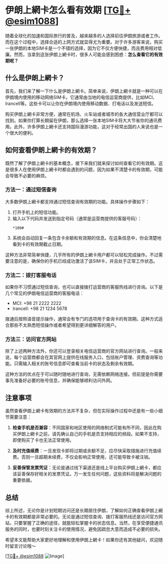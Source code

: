 # 伊朗上網卡怎么看有效期 [[TG💪+ @esim1088](https://t.me/s/esim1088)]

随着全球化的加速和国际旅行的普及，越来越多的人选择前往伊朗旅游或者工作。而在这个过程中，选择合适的上网方式就显得尤为重要。对于许多游客来说，购买一张伊朗的本地SIM卡是一个不错的选择，因为它不仅方便快捷，而且费用相对低廉。然而，当拿到这张伊朗上網卡时，很多人可能会感到困惑：**怎么查看它的有效期呢？**

## 什么是伊朗上網卡？

首先，我们来了解一下什么是伊朗上網卡。简单来说，伊朗上網卡就是一种可以在伊朗境内使用的移动网络SIM卡。它通常由当地的电信运营商提供，比如MCI、Irancell等。这些卡可以让你在伊朗境内使用移动数据、打电话以及发送短信。

购买伊朗上網卡非常方便，通常在机场、火车站或者城市的各大通信营业厅都可以找到。如果你打算长期留在伊朗，那么选择一张本地SIM卡将大大节省你的通讯费用。此外，许多伊朗上網卡还支持国际漫游功能，这对于经常出国的人来说也是一个很大的便利。

## 如何查看伊朗上網卡的有效期？

既然了解了伊朗上網卡的基本概念，接下来我们就来探讨如何查看它的有效期。这是很多人在使用伊朗上網卡时都会遇到的问题，因为如果不清楚卡的有效期，可能会导致不必要的麻烦。

### 方法一：通过短信查询

大多数伊朗上網卡都支持通过短信查询有效期的功能。具体操作步骤如下：

1. 打开手机上的短信功能。
2. 输入以下代码并发送到指定号码（通常是运营商提供的客服号码）：
   ```
   *100#
   ```
3. 系统会自动回复一条包含卡余额和有效期的信息。在这条信息中，你会清楚地看到卡的有效期截止日期。

这种方法非常简单快捷，几乎所有的伊朗上網卡用户都可以轻松完成操作。不过需要注意的是，确保你的手机已经成功激活了该SIM卡，并且处于正常工作状态。

### 方法二：拨打客服电话

如果你不习惯通过短信查询，也可以直接拨打运营商的客服热线进行咨询。以下是几个常见的伊朗电信运营商的客服电话：

- MCI: +98 21 2222 2222
- Irancell: +98 21 1234 5678

拨通后按照语音提示操作，通常会有专门的选项用于查询卡的有效期。这种方式适合那些不太熟悉短信操作或者希望得到更详细解答的用户。

### 方法三：访问官方网站

除了上述两种方法外，你还可以登录相关电信运营商的官方网站进行查询。一般来说，每个运营商都会在其官网上提供在线服务入口，包括账户管理、资费查询等功能。只需输入相关的账号信息即可查看当前卡的状态及剩余有效期。

这种方法的优点在于可以随时随地进行查询，无需依赖网络连接。但前提是你需要事先准备好必要的账号信息，并确保能够顺利访问外网。

## 注意事项

虽然查看伊朗上網卡有效期的方法并不复杂，但在实际操作过程中还是有一些小细节需要注意：

1. **检查手机是否兼容**：不同国家和地区使用的网络制式可能有所不同，因此在购买伊朗上網卡之前，请先确认自己的手机是否支持相应的频段。如果不支持，即使购买了卡也无法正常使用。

2. **及时充值续费**：一旦发现卡即将过期或余额不足，应尽快采取措施进行充值续费。否则一旦超期未续费，不仅会影响正常使用，还可能导致卡被注销。

3. **妥善保管发票凭证**：无论是通过线下渠道还是线上平台购买伊朗上網卡，都应该妥善保存好相关的发票凭证。万一发生任何问题，这些资料将是解决问题的重要依据。

## 总结

综上所述，无论你是计划短期访问还是长期居住伊朗，了解如何正确查看伊朗上網卡的有效期都是非常必要的。无论是通过短信查询、拨打客服热线还是访问官方网站，只要掌握了正确的途径，就能轻松掌握卡的状态信息。当然，在享受便捷通讯服务的同时，也要时刻关注卡的使用情况，避免因疏忽大意而造成不必要的损失。

希望本文能帮助大家更好地理解和使用伊朗上網卡！如果你还有其他疑问，欢迎随时留言讨论哦～

[[TG💪+ @esim1088](https://t.me/s/esim1088) ![Image](https://i.postimg.cc/4NQfJmqS/Snipaste-2025-05-13-00-14-12.png)]